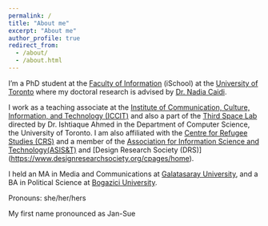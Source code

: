 ```yaml
---
permalink: /
title: "About me"
excerpt: "About me"
author_profile: true
redirect_from: 
  - /about/
  - /about.html
---
```


I’m a PhD student at the [Faculty of Information](https://ischool.utoronto.ca/) (iSchool) at the [University of Toronto](https://www.utoronto.ca) where my doctoral research is advised by [Dr. Nadia Caidi](https://caidi.ischool.utoronto.ca).

I work as a teaching associate at the [Institute of Communication, Culture, Information, and Technology (ICCIT)](https://www.utm.utoronto.ca/iccit/institute-communication-culture-information-and-technology) and also a part of the [Third Space Lab](https://thirdspace.toronto.edu/) directed by Dr. Ishtiaque Ahmed in the Department of Computer Science, the University of Toronto. I am also affiliated with the [Centre for Refugee Studies (CRS)](https://crs.info.yorku.ca) and a member of the [Association for Information Science and Technology(ASIS&T)](https://www.asist.org) and [Design Research Society (DRS)] (https://www.designresearchsociety.org/cpages/home).

I held an MA in Media and Communications at [Galatasaray University](https://www.gsu.edu.tr/fr/), and a BA in Political Science at [Bogazici University](http://www.boun.edu.tr/en-US).

Pronouns: she/her/hers

My first name pronounced as Jan-Sue




